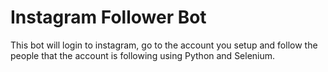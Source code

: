 # Instagram Follower Bot

This bot will login to instagram, go to the account you setup and follow the people that the account is following using Python and Selenium.

